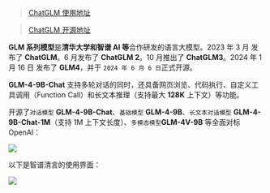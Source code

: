 > [ChatGLM 使用地址](https://chatglm.cn/)
>

> [ChatGLM 开源地址](https://github.com/THUDM/GLM-4)
>

**GLM 系列模型**是**清华大学和智谱 AI 等**合作研发的语言大模型。2023 年 3 月 发布了 **ChatGLM**。6 月发布了 **ChatGLM 2**。10 月推出了 **ChatGLM3**。2024 年 1 月 16 日 发布了 **GLM4**，并于 `2024 年 6 月 6 日`正式开源。

**GLM-4-9B-Chat** 支持多轮对话的同时，还具备网页浏览、代码执行、自定义工具调用（Function Call）和长文本推理（支持最大 **128K** 上下文）等功能。

开源了`对话模型` **GLM-4-9B-Chat**、`基础模型` **GLM-4-9B**、`长文本对话模型` **GLM-4-9B-Chat-1M**（支持 1M 上下文长度）、`多模态模型`**GLM-4V-9B** 等全面对标 OpenAI：

![](https://cdn.nlark.com/yuque/0/2025/png/2639475/1736494923346-0f2d3a52-a972-477c-bb7c-9007478b899e.png)

以下是智谱清言的使用界面：

![](https://cdn.nlark.com/yuque/0/2024/png/2639475/1735527152207-173c6551-f88a-4aed-b1ab-180a589e3769.png)



